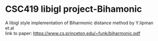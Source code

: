 # CSC419 libigl project-Bihamonic
A libigl style implementation of Biharmonic distance method by Y.lipman et.al <br />
link to paper: https://www.cs.princeton.edu/~funk/biharmonic.pdf
